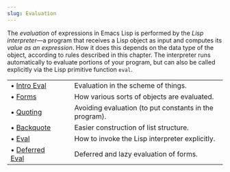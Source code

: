 ```yaml
---
slug: Evaluation
---
```


The *evaluation* of expressions in Emacs Lisp is performed by the *Lisp interpreter*—a program that receives a Lisp object as input and computes its *value as an expression*. How it does this depends on the data type of the object, according to rules described in this chapter. The interpreter runs automatically to evaluate portions of your program, but can also be called explicitly via the Lisp primitive function `eval`.

|                                              |    |                                                        |
| :------------------------------------------- | -- | :----------------------------------------------------- |
| • [Intro Eval](/docs/elisp/Intro-Eval)       |    | Evaluation in the scheme of things.                    |
| • [Forms](/docs/elisp/Forms)                 |    | How various sorts of objects are evaluated.            |
| • [Quoting](/docs/elisp/Quoting)             |    | Avoiding evaluation (to put constants in the program). |
| • [Backquote](/docs/elisp/Backquote)         |    | Easier construction of list structure.                 |
| • [Eval](/docs/elisp/Eval)                   |    | How to invoke the Lisp interpreter explicitly.         |
| • [Deferred Eval](/docs/elisp/Deferred-Eval) |    | Deferred and lazy evaluation of forms.                 |
